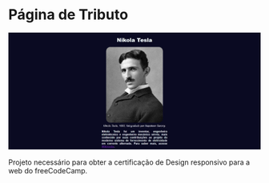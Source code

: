 # Página de Tributo

![](resultado.jpeg)

Projeto necessário para obter a certificação de Design responsivo para a web do freeCodeCamp.